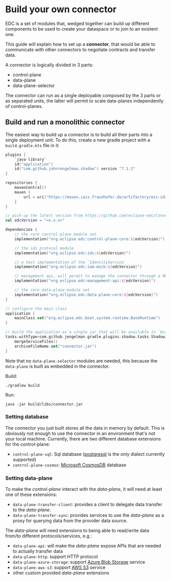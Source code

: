 # Build your own connector

EDC is a set of modules that, wedged together can build up different components to be used to create your dataspace or
to join to an existent one.

This guide will explain how to set up a **connector**, that would be able to communicate with other connectors to
negotiate contracts and transfer data.

A connector is logically divided in 3 parts:
- control-plane
- data-plane
- data-plane-selector

The connector can run as a single deployable composed by the 3 parts or as separated units, the latter will permit
to scale data-planes independently of control-planes.

## Build and run a monolithic connector

The easiest way to build up a connector is to build all their parts into a single deployment unit.
To do this, create a new gradle project with a `build.gradle.kts` file in it:
```kotlin
plugins {
    `java-library`
    id("application")
    id("com.github.johnrengelman.shadow") version "7.1.2"
}

repositories {
    mavenCentral()
    maven {
        url = uri("https://maven.iais.fraunhofer.de/artifactory/eis-ids-public/")
    }
}

// pick-up the latest version from https://github.com/eclipse-edc/Connector/releases
val edcVersion = "<x.x.x>"

dependencies {
    // the core control-plane module set
    implementation("org.eclipse.edc:control-plane-core:${edcVersion}")

    // the ids protocol module
    implementation("org.eclipse.edc:ids:${edcVersion}")

    // a test implementation of the `IdentityService`
    implementation("org.eclipse.edc:iam-mock:${edcVersion}")

    // management api, will permit to manage the connector through a REST interface
    implementation("org.eclipse.edc:management-api:${edcVersion}")

    // the core data-plane module set
    implementation("org.eclipse.edc:data-plane-core:${edcVersion}")
}

// configure the main class
application {
    mainClass.set("org.eclipse.edc.boot.system.runtime.BaseRuntime")
}

// build the application as a single jar that will be available in `build/libs/connector.jar`
tasks.withType<com.github.jengelman.gradle.plugins.shadow.tasks.ShadowJar> {
    mergeServiceFiles()
    archiveFileName.set("connector.jar")
}

```

Note that no `data-plane-selector` modules are needed, this because the `data-plane` is built as embedded in the connector.

Build:
```
./gradlew build
```

Run:
```
java -jar build/libs/connector.jar
```

### Setting database

The connector you just built stores all the data in memory by default. This is obviously not enough to use the connector
in an environment that's not your local machine.
Currently, there are two different database extensions for the control-plane:

- `control-plane-sql`: Sql database ([postgresql](https://www.postgresql.org/) is the only dialect currently supported)
- `control-plane-cosmos`: [Microsoft CosmosDB](https://azure.microsoft.com/products/cosmos-db) database

### Setting data-plane

To make the *control-plane* interact with the *data-plane*, it will need at least one of these extensions:
- `data-plane-transfer-client`: provides a client to delegate data transfer to the *data-plane*.
- `data-plane-transfer-sync`: provides services to use the *data-plane* as a proxy for querying data from the provider data source.

The *data-plane* will need extensions to being able to read/write data from/to different protocols/services, e.g.:
- `data-plane-api`: will make the *data-plane* expose APIs that are needed to actually transfer data
- `data-plane-http`: support HTTP protocol
- `data-plane-azure-storage`: support [Azure Blob Storage](https://azure.microsoft.com/products/storage/blobs/) service
- `data-plane-aws-s3`: support [AWS S3](https://aws.amazon.com/s3/) service
- other custom provided *data-plane* extensions
